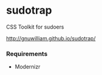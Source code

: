 sudotrap
========

CSS Toolkit for sudoers

http://gnuwilliam.github.io/sudotrap/

### Requirements

* Modernizr
